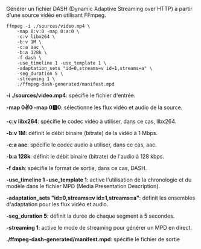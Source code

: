 
Générer un fichier DASH (Dynamic Adaptive Streaming over HTTP) à partir d'une source vidéo en utilisant FFmpeg.

```
ffmpeg -i ./sources/video.mp4 \
    -map 0:v:0 -map 0:a:0 \
    -c:v libx264 \
    -b:v 1M \
    -c:a aac \
    -b:a 128k \
    -f dash \
    -use_timeline 1 -use_template 1 \
    -adaptation_sets "id=0,streams=v id=1,streams=a" \
    -seg_duration 5 \
    -streaming 1 \
    ./ffmpeg-dash-generated/manifest.mpd
```

**-i ./sources/video.mp4**: spécifie le fichier d'entrée.

**-map 0:v:0 -map 0:a:0**: sélectionne les flux vidéo et audio de la source.

**-c:v libx264**: spécifie le codec vidéo à utiliser, dans ce cas, libx264.

**-b:v 1M**: définit le débit binaire (bitrate) de la vidéo à 1 Mbps.

**-c:a aac**: spécifie le codec audio à utiliser, dans ce cas, aac.

**-b:a 128k**: définit le débit binaire (bitrate) de l'audio à 128 kbps.

**-f dash**: spécifie le format de sortie, dans ce cas, DASH.

**-use_timeline 1 -use_template 1**: active l'utilisation de la chronologie et du modèle dans le fichier MPD (Media Presentation Description).

**-adaptation_sets "id=0,streams=v id=1,streams=a"**: définit les ensembles d'adaptation pour les flux vidéo et audio.

**-seg_duration 5**: définit la durée de chaque segment à 5 secondes.

**-streaming 1**: active le mode de streaming pour générer un MPD en direct.

**./ffmpeg-dash-generated/manifest.mpd**: spécifie le fichier de sortie